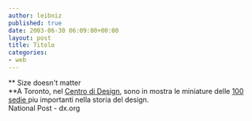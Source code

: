 ```yaml
---
author: leibniz
published: true
date: 2003-06-30 06:09:00+00:00
layout: post
title: Titolo
categories:
- web
---
```


 **   Size doesn't matter   
**A Toronto, nel  [ Centro di Design](http://www.dx.org/), sono in mostra le miniature delle  [ 100 sedie ](http://www.nationalpost.com/artslife/story.html?id=65776BDD-3629-43AB-A06B-BE34AA36D2A1)piu importanti nella storia del design.   
  National Post - dx.org
